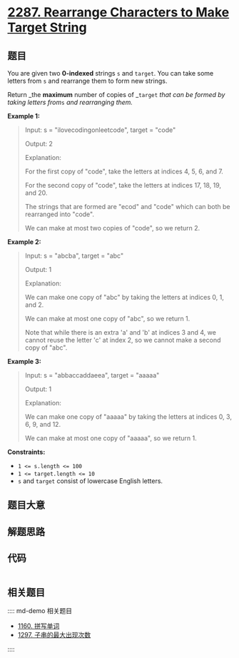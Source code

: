 # [2287. Rearrange Characters to Make Target String](https://leetcode.com/problems/rearrange-characters-to-make-target-string/)

## 题目

You are given two **0-indexed** strings `s` and `target`. You can take some
letters from `s` and rearrange them to form new strings.

Return _the **maximum** number of copies of _`target` _that can be formed by
taking letters from_`s` _and rearranging them._



**Example 1:**

> Input: s = "ilovecodingonleetcode", target = "code"
> 
> Output: 2
> 
> Explanation:
> 
> For the first copy of "code", take the letters at indices 4, 5, 6, and 7.
> 
> For the second copy of "code", take the letters at indices 17, 18, 19, and 20.
> 
> The strings that are formed are "ecod" and "code" which can both be rearranged into "code".
> 
> We can make at most two copies of "code", so we return 2.

**Example 2:**

> Input: s = "abcba", target = "abc"
> 
> Output: 1
> 
> Explanation:
> 
> We can make one copy of "abc" by taking the letters at indices 0, 1, and 2.
> 
> We can make at most one copy of "abc", so we return 1.
> 
> Note that while there is an extra 'a' and 'b' at indices 3 and 4, we cannot reuse the letter 'c' at index 2, so we cannot make a second copy of "abc".

**Example 3:**

> Input: s = "abbaccaddaeea", target = "aaaaa"
> 
> Output: 1
> 
> Explanation:
> 
> We can make one copy of "aaaaa" by taking the letters at indices 0, 3, 6, 9, and 12.
> 
> We can make at most one copy of "aaaaa", so we return 1.

**Constraints:**

  * `1 <= s.length <= 100`
  * `1 <= target.length <= 10`
  * `s` and `target` consist of lowercase English letters.


## 题目大意

## 解题思路

## 代码

```javascript

```

## 相关题目

:::: md-demo 相关题目
- [1160. 拼写单词](https://leetcode.com/problems/find-words-that-can-be-formed-by-characters)
- [1297. 子串的最大出现次数](https://leetcode.com/problems/maximum-number-of-occurrences-of-a-substring)

::::
